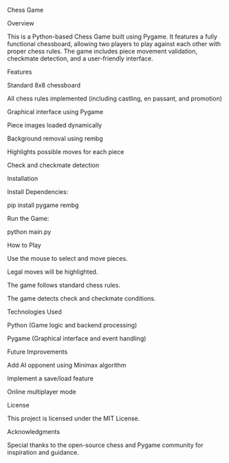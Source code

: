 Chess Game

Overview

This is a Python-based Chess Game built using Pygame. It features a fully functional chessboard, allowing two players to play against each other with proper chess rules. The game includes piece movement validation, checkmate detection, and a user-friendly interface.

Features

Standard 8x8 chessboard

All chess rules implemented (including castling, en passant, and promotion)

Graphical interface using Pygame

Piece images loaded dynamically

Background removal using rembg

Highlights possible moves for each piece

Check and checkmate detection

Installation


Install Dependencies:

pip install pygame rembg

Run the Game:

python main.py

How to Play

Use the mouse to select and move pieces.

Legal moves will be highlighted.

The game follows standard chess rules.

The game detects check and checkmate conditions.

Technologies Used

Python (Game logic and backend processing)

Pygame (Graphical interface and event handling)


Future Improvements

Add AI opponent using Minimax algorithm

Implement a save/load feature

Online multiplayer mode

License

This project is licensed under the MIT License.

Acknowledgments

Special thanks to the open-source chess and Pygame community for inspiration and guidance.

